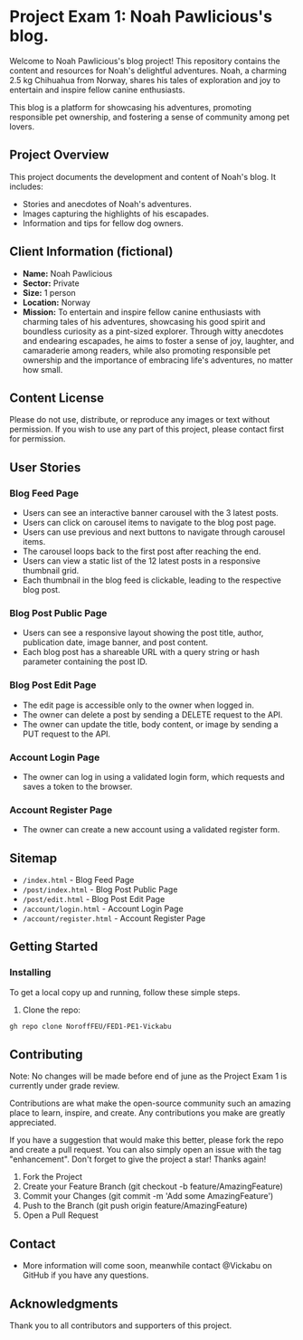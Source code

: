# Project Exam 1: Noah Pawlicious's blog. 

Welcome to Noah Pawlicious's blog project! This repository contains the content and resources for Noah's delightful adventures. Noah, a charming 2.5 kg Chihuahua from Norway, shares his tales of exploration and joy to entertain and inspire fellow canine enthusiasts.

This blog is a platform for showcasing his adventures, promoting responsible pet ownership, and fostering a sense of community among pet lovers.

## Project Overview

This project documents the development and content of Noah's blog. It includes:
- Stories and anecdotes of Noah's adventures.
- Images capturing the highlights of his escapades.
- Information and tips for fellow dog owners.

## Client Information (fictional)

- **Name:** Noah Pawlicious
- **Sector:** Private
- **Size:** 1 person
- **Location:** Norway
- **Mission:** To entertain and inspire fellow canine enthusiasts with charming tales of his adventures, showcasing his good spirit and boundless curiosity as a pint-sized explorer. Through witty anecdotes and endearing escapades, he aims to foster a sense of joy, laughter, and camaraderie among readers, while also promoting responsible pet ownership and the importance of embracing life's adventures, no matter how small.

## Content License

Please do not use, distribute, or reproduce any images or text without permission. If you wish to use any part of this project, please contact first for permission.


## User Stories

### Blog Feed Page

- Users can see an interactive banner carousel with the 3 latest posts.
- Users can click on carousel items to navigate to the blog post page.
- Users can use previous and next buttons to navigate through carousel items.
- The carousel loops back to the first post after reaching the end.
- Users can view a static list of the 12 latest posts in a responsive thumbnail grid.
- Each thumbnail in the blog feed is clickable, leading to the respective blog post.

### Blog Post Public Page

- Users can see a responsive layout showing the post title, author, publication date, image banner, and post content.
- Each blog post has a shareable URL with a query string or hash parameter containing the post ID.

### Blog Post Edit Page

- The edit page is accessible only to the owner when logged in.
- The owner can delete a post by sending a DELETE request to the API.
- The owner can update the title, body content, or image by sending a PUT request to the API.

### Account Login Page

- The owner can log in using a validated login form, which requests and saves a token to the browser.

### Account Register Page

- The owner can create a new account using a validated register form.

## Sitemap

- `/index.html` - Blog Feed Page
- `/post/index.html` - Blog Post Public Page
- `/post/edit.html` - Blog Post Edit Page
- `/account/login.html` - Account Login Page
- `/account/register.html` - Account Register Page

## Getting Started

### Installing

To get a local copy up and running, follow these simple steps.

1. Clone the repo:

```bash
gh repo clone NoroffFEU/FED1-PE1-Vickabu
```


## Contributing
Note: No changes will be made before end of june as the Project Exam 1 is currently under grade review. 

Contributions are what make the open-source community such an amazing place to learn, inspire, and create. Any contributions you make are greatly appreciated.

If you have a suggestion that would make this better, please fork the repo and create a pull request. You can also simply open an issue with the tag "enhancement". Don't forget to give the project a star! Thanks again!

1. Fork the Project
2. Create your Feature Branch (git checkout -b feature/AmazingFeature)
3. Commit your Changes (git commit -m 'Add some AmazingFeature')
4. Push to the Branch (git push origin feature/AmazingFeature)
5. Open a Pull Request

## Contact

- More information will come soon, meanwhile contact @Vickabu on GitHub if you have any questions. 

## Acknowledgments

Thank you to all contributors and supporters of this project.


